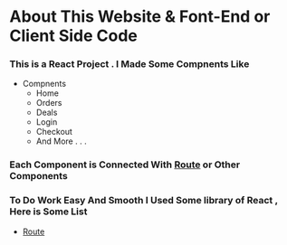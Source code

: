 # About This Website & Font-End or Client Side Code
### This is a React Project . I Made Some Compnents Like

* Compnents
  * Home
  * Orders
  * Deals
  * Login
  * Checkout 
  * And More . . .
### Each Component is Connected With  [Route](https://reactrouter.com/web/guides/quick-start) or Other Components

### To Do Work Easy And Smooth I Used Some library  of React , Here is Some List

* [Route](https://reactrouter.com/web/guides/quick-start)
